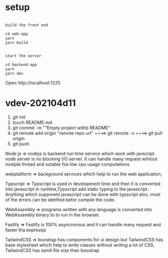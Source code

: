 
# setup

```

build the front end

cd web-app
yarn
yarn build


start the server

cd backend-app
yarn
yarn dev

```

Open http://localhost:1225

# vdev-202104d11

1. git init
2. touch README.md
3. git commit -m "“Empty project withb README”
4. git remote add origin "remote repo url" ====> git remote -v ====> git pull origin
5. git push


Node js => nodejs is backend run time service which work with javscript. node server is no blocking I/O server. It can handle many request wihtout mutiple thread and sutable foe low cpu usage computations

webplatform => background services which help to run the web application,

Typscript => Typscript is used in development time and then it is converted into javascript in runtime,Typscript add static typing to the javascript. Anything which supporetd javascript can be done with typscript also, most of the errors can be idetified befor compile the code.

WebAssembly => programs written with any language is converted into WebAssembly binary to  to run in the browser. 

Fastify => Fastify is  100% asyncronous and it can handle many request and faster tha expressjs

TailwindCSS => boostrap has components for ui design but TailwindCSS has base stylesheet which help to write classes without writing a lot of CSS, TailwindCSS has samll file size than boostrap
